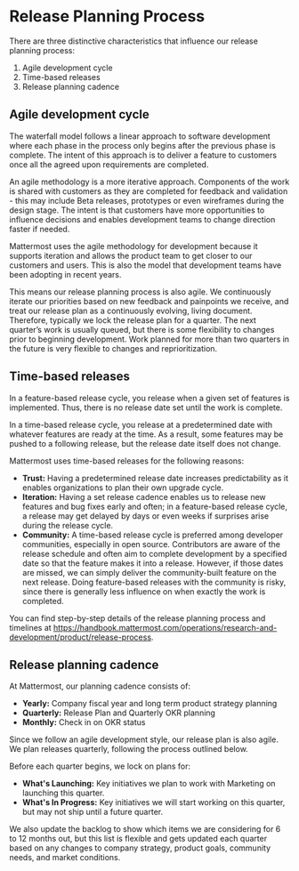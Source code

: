 # Release Planning Process

There are three distinctive characteristics that influence our release planning process:

1. Agile development cycle
2. Time-based releases
3. Release planning cadence

## Agile development cycle

The waterfall model follows a linear approach to software development where each phase in the process only begins after the previous phase is complete. The intent of this approach is to deliver a feature to customers once all the agreed upon requirements are completed.

An agile methodology is a more iterative approach. Components of the work is shared with customers as they are completed for feedback and validation - this may include Beta releases, prototypes or even wireframes during the design stage. The intent is that customers have more opportunities to influence decisions and enables development teams to change direction faster if needed.

Mattermost uses the agile methodology for development because it supports iteration and allows the product team to get closer to our customers and users. This is also the model that development teams have been adopting in recent years.

This means our release planning process is also agile. We continuously iterate our priorities based on new feedback and painpoints we receive, and treat our release plan as a continuously evolving, living document. Therefore, typically we lock the release plan for a quarter. The next quarter’s work is usually queued, but there is some flexibility to changes prior to beginning development. Work planned for more than two quarters in the future is very flexible to changes and reprioritization.

## Time-based releases

In a feature-based release cycle, you release when a given set of features is implemented. Thus, there is no release date set until the work is complete.

In a time-based release cycle, you release at a predetermined date with whatever features are ready at the time. As a result, some features may be pushed to a following release, but the release date itself does not change.

Mattermost uses time-based releases for the following reasons:

- **Trust:** Having a predetermined release date increases predictability as it enables organizations to plan their own upgrade cycle.
- **Iteration:** Having a set release cadence enables us to release new features and bug fixes early and often; in a feature-based release cycle, a release may get delayed by days or even weeks if surprises arise during the release cycle.
- **Community:** A time-based release cycle is preferred among developer communities, especially in open source. Contributors are aware of the release schedule and often aim to complete development by a specified date so that the feature makes it into a release. However, if those dates are missed, we can simply deliver the community-built feature on the next release. Doing feature-based releases with the community is risky, since there is generally less influence on when exactly the work is completed.

You can find step-by-step details of the release planning process and timelines at https://handbook.mattermost.com/operations/research-and-development/product/release-process.

## Release planning cadence

At Mattermost, our planning cadence consists of:

- **Yearly:** Company fiscal year and long term product strategy planning
- **Quarterly:** Release Plan and Quarterly OKR planning
- **Monthly:** Check in on OKR status

Since we follow an agile development style, our release plan is also agile. We plan releases quarterly, following the process outlined below.

Before each quarter begins, we lock on plans for:

- **What's Launching:** Key initiatives we plan to work with Marketing on launching this quarter.
- **What's In Progress:** Key initiatives we will start working on this quarter, but may not ship until a future quarter.

We also update the backlog to show which items we are considering for 6 to 12 months out, but this list is flexible and gets updated each quarter based on any changes to company strategy, product goals, community needs, and market conditions.

